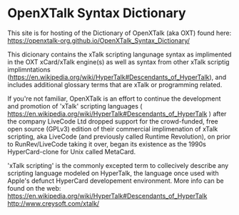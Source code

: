 # OpenXTalk Syntax Dictionary

This site is for hosting of the Dictionary of OpenXTalk (aka OXT) found here:
https://openxtalk-org.github.io/OpenXTalk_Syntax_Dictionary/


This dicionary contains the xTalk scripting langunage syntax as implimented in the OXT xCard/xTalk engine(s) as well as syntax from other xTalk scriptig implimntations (https://en.wikipedia.org/wiki/HyperTalk#Descendants_of_HyperTalk), and includes additional glossary terms that are xTalk or programming related.

If you're not familiar, OpenXTalk is an effort to continue the development and promotion of 'xTalk' scripting languages ( https://en.wikipedia.org/wiki/HyperTalk#Descendants_of_HyperTalk ) after the company LiveCode Ltd dropped support for the crowd-funded, free open source (GPLv3) edition of their commercial  implimenation of xTalk scripting, aka LiveCode (and previously called Runtime Revolution), on prior to RunRev/LiveCode taking it over, began its existence as the 1990s HyperCard-clone for Unix called MetaCard.

'xTalk scripting' is the commonly excepted term to collecively describe any scripting language modeled on HyperTalk, the language once used with Apple's defunct HyperCard developement environment.
More info can be found on the web: 
https://en.wikipedia.org/wiki/HyperTalk#Descendants_of_HyperTalk
http://www.creysoft.com/xtalk/
